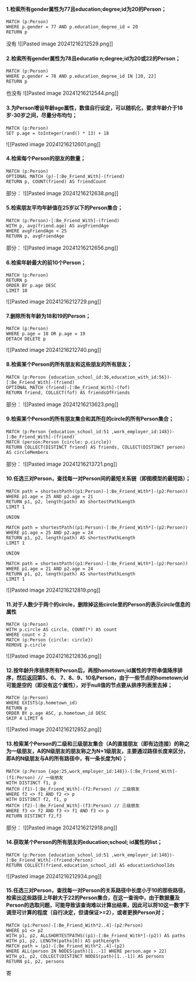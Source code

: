 #### 1.检索所有gender属性为77且education;degree;id为20的Person；

```cypher
MATCH (p:Person)
WHERE p.gender = 77 AND p.education_degree_id = 20
RETURN p
```
没有
![[Pasted image 20241216212529.png]]
#### 2.检索所有gender属性为78且educatio   n;degree;id为20或22的Person；

```cypher
MATCH (p:Person)
WHERE p.gender = 78 AND p.education_degree_id IN [20, 22]
RETURN p

```
也没有
![[Pasted image 20241216212544.png]]
#### 3.为Person增设年龄age属性，数值自行设定，可以随机化，要求年龄介于18岁-30岁之间，尽量分布均匀；

```cypher
MATCH (p:Person)
SET p.age = toInteger(rand() * 13) + 18
```
![[Pasted image 20241216212601.png]]
#### 4.检索每个Person的朋友的数量；

```cypher
MATCH (p:Person)
OPTIONAL MATCH (p)-[:Be_Friend_With]-(friend)
RETURN p, COUNT(friend) AS friendCount

```
部分：
![[Pasted image 20241216212638.png]]
#### 5.检索朋友平均年龄值在25岁以下的Person集合；

```cypher
MATCH (p:Person)-[:Be_Friend_With]-(friend)
WITH p, avg(friend.age) AS avgFriendAge
WHERE avgFriendAge < 25
RETURN p, avgFriendAge

```
部分：
![[Pasted image 20241216212656.png]]
#### 6.检索年龄最大的前10个Person；

```cypher
MATCH (p:Person)
RETURN p
ORDER BY p.age DESC
LIMIT 10

```
![[Pasted image 20241216212729.png]]
#### 7.删除所有年龄为18和19的Person；

```cypher
MATCH (p:Person)
WHERE p.age = 18 OR p.age = 19
DETACH DELETE p

```
![[Pasted image 20241216212740.png]]
#### 8.检索某个Person的所有朋友和这些朋友的所有朋友；

```cypher
MATCH (p:Person {education_school_id:36,education_with_id:56})-[:Be_Friend_With]-(friend)
OPTIONAL MATCH (friend)-[:Be_Friend_With]-(fof)
RETURN friend, COLLECT(fof) AS friendsOfFriends

```
部分：
![[Pasted image 20241216213623.png]]
#### 9.检索某个Person的所有朋友集合和其所在的circle的所有Person集合；

```cypher
MATCH (p:Person {education_school_id:51 ,work_employer_id:148})-[:Be_Friend_With]-(friend)
MATCH (person:Person {circle: p.circle})
RETURN COLLECT(DISTINCT friend) AS friends, COLLECT(DISTINCT person) AS circleMembers

```
部分：
![[Pasted image 20241216213721.png]]
#### 10.任选三对Person，查找每一对Person间的最短关系链（即图模型的最短路）；

```cypher
MATCH path = shortestPath((p1:Person)-[:Be_Friend_With*]-(p2:Person))
WHERE p1.age = 25 AND p2.age = 21 
RETURN p1, p2, length(path) AS shortestPathLength
LIMIT 1

UNION

MATCH path = shortestPath((p1:Person)-[:Be_Friend_With*]-(p2:Person))
WHERE p1.age = 25 AND p2.age = 24 
RETURN p1, p2, length(path) AS shortestPathLength
LIMIT 1

UNION

MATCH path = shortestPath((p1:Person)-[:Be_Friend_With*]-(p2:Person))
WHERE p1.age = 21 AND p2.age = 24 
RETURN p1, p2, length(path) AS shortestPathLength
LIMIT 1

```
![[Pasted image 20241216212819.png]]
#### 11.对于人数少于两个的circle，删除掉这些circle里的Person的表示circle信息的属性

```cypher
MATCH (p:Person)
WITH p.circle AS circle, COUNT(*) AS count
WHERE count < 2
MATCH (p:Person {circle: circle})
REMOVE p.circle

```
![[Pasted image 20241216212836.png]]
#### 12.按年龄升序排序所有Person后，再按hometown;id属性的字符串值降序排序，然后返回第5、6、 7、8、9、10名Person，由于一些节点的hometown;id可能是空的（即没有这个属性），对于null值的节点要从排序列表里去掉；

```cypher
MATCH (p:Person)
WHERE EXISTS(p.hometown_id)
RETURN p
ORDER BY p.age ASC, p.hometown_id DESC
SKIP 4 LIMIT 6

```
![[Pasted image 20241216212852.png]]
#### 13.检索某个Person的二级和三级朋友集合（A的直接朋友（即有边连接）的称之为一级朋友，A的N级朋友的朋友称之为N+1级朋友，主要通过路径长度来区分，即A的N级朋友与A的所有路径中，有一条长度为N）；

```cypher
MATCH (p:Person {age:25,work_employer_id:148})-[:Be_Friend_With]-(f1:Person) // 一级朋友
WITH DISTINCT f1, p
MATCH (f1)-[:Be_Friend_With]-(f2:Person) // 二级朋友
WHERE f2 <> f1 AND f2 <> p
WITH DISTINCT f2, f1, p
MATCH (f2)-[:Be_Friend_With]-(f3:Person) // 三级朋友
WHERE f3 <> f2 AND f3 <> f1 AND f3 <> p
RETURN DISTINCT f2,f3
```
部分：
![[Pasted image 20241216212918.png]]
#### 14.获取某个Person的所有朋友的education;school; id属性的list；

```cypher
MATCH (p:Person {education_school_id:51 ,work_employer_id:148})-[:Be_Friend_With]-(friend:Person)
RETURN COLLECT(friend.education_school_id) AS educationSchoolIds

```
![[Pasted image 20241216212934.png]]
#### 15.任选三对Person，查找每一对Person的关系路径中长度小于10的那些路径，检索出这些路径上年龄大于22的Person集合，在这一查询中，由于数据量及Person的选取问题，可能导致该查询难以计算出结果，因此可以将10这一数字下调至可计算的程度（自行决定，但请保证>=2），或者更换Person对；

```cypher
MATCH (p1:Person)-[:Be_Friend_With*2..4]-(p2:Person)
WHERE p1 <> p2
WITH p1, p2, ALLSHORTESTPATHS((p1)-[:Be_Friend_With*]-(p2)) AS paths
WITH p1, p2, LENGTH(paths[0]) AS pathLength
MATCH path = (p1)-[:Be_Friend_With*2..4]-(p2)
WHERE ALL(person IN NODES(path)[1..-1] WHERE person.age > 22)
WITH p1, p2, COLLECT(DISTINCT NODES(path)[1..-1]) AS persons
RETURN p1, p2, persons

```
寄